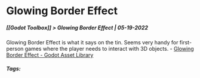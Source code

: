 # Glowing Border Effect
##### [[Godot Toolbox]] > Glowing Border Effect | 05-19-2022

Glowing Border Effect is what it says on the tin. Seems very handy for first-person games where the player needs to interact with 3D objects. 
	- [Glowing Border Effect - Godot Asset Library](https://godotengine.org/asset-library/asset/1162)

##### Tags: 
